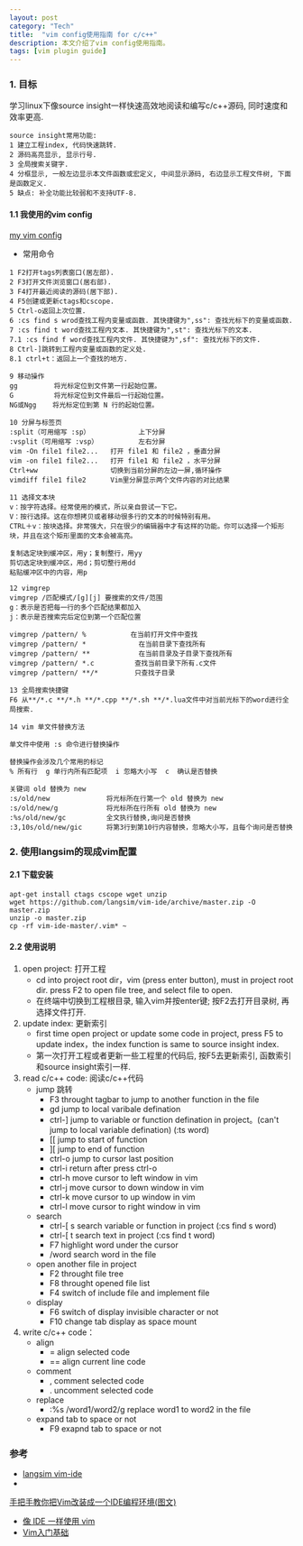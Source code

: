```yaml
---
layout: post
category: "Tech"
title:  "vim config使用指南 for c/c++"
description: 本文介绍了vim config使用指南。
tags: [vim plugin guide]
---
```


### 1. 目标  ###
  学习linux下像source insight一样快速高效地阅读和编写c/c++源码, 同时速度和效率更高.

~~~
source insight常用功能:
1 建立工程index, 代码快速跳转.
2 源码高亮显示, 显示行号.
3 全局搜索关键字.
4 分框显示, 一般左边显示本文件函数或宏定义, 中间显示源码, 右边显示工程文件树, 下面是函数定义.
5 缺点: 补全功能比较弱和不支持UTF-8.
~~~

#### 1.1 我使用的vim config  ####
<a href="https://github.com/richardhmm/HMMCodeRepository/tree/master/vimConfig">my vim config </a>

* 常用命令

~~~
1 F2打开tags列表窗口(居左部).
2 F3打开文件浏览窗口(居右部).
3 F4打开最近阅读的源码(居下部).
4 F5创建或更新ctags和cscope.
5 Ctrl-o返回上次位置.
6 :cs find s wrod查找工程内变量或函数. 其快捷键为",ss": 查找光标下的变量或函数.
7 :cs find t word查找工程内文本. 其快捷键为",st": 查找光标下的文本.
7.1 :cs find f word查找工程内文件. 其快捷键为",sf": 查找光标下的文件.
8 Ctrl-]跳转到工程内变量或函数的定义处.
8.1 ctrl+t：返回上一个查找的地方.

9 移动操作
gg         将光标定位到文件第一行起始位置。
G          将光标定位到文件最后一行起始位置。
NG或Ngg    将光标定位到第 N 行的起始位置。

10 分屏与标签页
:split（可用缩写 :sp）            上下分屏
:vsplit（可用缩写 :vsp）          左右分屏
vim -On file1 file2...   打开 file1 和 file2 ，垂直分屏
vim -on file1 file2...   打开 file1 和 file2 ，水平分屏
Ctrl+ww                  切换到当前分屏的左边一屏,循环操作
vimdiff file1 file2      Vim里分屏显示两个文件内容的对比结果

11 选择文本块
v：按字符选择。经常使用的模式，所以亲自尝试一下它。
V：按行选择。这在你想拷贝或者移动很多行的文本的时候特别有用。
CTRL＋v：按块选择。非常强大，只在很少的编辑器中才有这样的功能。你可以选择一个矩形块，并且在这个矩形里面的文本会被高亮。

复制选定块到缓冲区，用y；复制整行，用yy
剪切选定块到缓冲区，用d；剪切整行用dd
粘贴缓冲区中的内容，用p

12 vimgrep
vimgrep /匹配模式/[g][j] 要搜索的文件/范围 
g：表示是否把每一行的多个匹配结果都加入
j：表示是否搜索完后定位到第一个匹配位置

vimgrep /pattern/ %           在当前打开文件中查找
vimgrep /pattern/ *             在当前目录下查找所有
vimgrep /pattern/ **            在当前目录及子目录下查找所有
vimgrep /pattern/ *.c          查找当前目录下所有.c文件
vimgrep /pattern/ **/*         只查找子目录

13 全局搜索快捷键
F6 从**/*.c **/*.h **/*.cpp **/*.sh **/*.lua文件中对当前光标下的word进行全局搜索.

14 vim 单文件替换方法  
  
单文件中使用 :s 命令进行替换操作  
  
替换操作会涉及几个常用的标记  
% 所有行  g 单行内所有匹配项  i 忽略大小写  c  确认是否替换  
  
关键词 old 替换为 new  
:s/old/new              将光标所在行第一个 old 替换为 new  
:s/old/new/g            将光标所在行所有 old 替换为 new  
:%s/old/new/gc          全文执行替换,询问是否替换  
:3,10s/old/new/gic      将第3行到第10行内容替换，忽略大小写，且每个询问是否替换

~~~

### 2. 使用langsim的现成vim配置 ###

#### 2.1 下载安装 ####

~~~
apt-get install ctags cscope wget unzip 
wget https://github.com/langsim/vim-ide/archive/master.zip -O master.zip
unzip -o master.zip
cp -rf vim-ide-master/.vim* ~
~~~

#### 2.2 使用说明 ####

1. open project: 打开工程
    * cd into project root dir，vim (press enter button), must in project root dir. press F2 to open file tree, and select file to open.
    * 在终端中切换到工程根目录, 输入vim并按enter键; 按F2去打开目录树, 再选择文件打开.
2. update index: 更新索引
    * first time open project or update some code in project, press F5 to update index，the index function is same to source insight index.
    * 第一次打开工程或者更新一些工程里的代码后, 按F5去更新索引, 函数索引和source insight索引一样.
3. read c/c++ code: 阅读c/c++代码
    * jump 跳转
        * F3         throught tagbar to jump to another function in the file
        * gd         jump to local varibale defination
        * ctrl-]     jump to variable or function defination in project。(can't jump to local variable defination) (:ts word)
        * [[         jump to start of function
        * ][         jump to end of function
        * ctrl-o     jump to cursor last position
        * ctrl-i     return after press ctrl-o
        * ctrl-h     move cursor to left window in vim
        * ctrl-j     move cursor to down window in vim
        * ctrl-k     move cursor to up window in vim
        * ctrl-l     move cursor to right window in vim
    * search
        * ctrl-[ s   search variable or function in project (:cs find s word)
        * ctrl-[ t   search text in project (:cs find t word)
        * F7         highlight word under the cursor 
        * /word      search word in the file
    * open another file in project
        * F2         throught file tree
        * F8         throught opened file list
        * F4         switch of include file and implement file
    * display
        * F6         switch of display invisible character or not 
        * F10        change tab display as space mount
4. write c/c++ code：
    * align
        * =          align selected code
        * ==         align current line code
    * comment
        * ,          comment selected code
        * .          uncomment selected code
    * replace
        * :%s /word1/word2/g  replace word1 to word2 in the file
    * expand tab to space or not
        * F9         exapnd tab to space or not

### 参考  ###
* <a href="https://github.com/langsim/vim-ide">langsim vim-ide </a>
* <a href="http://blog.csdn.net/wooin/article/details/1858917">
手把手教你把Vim改装成一个IDE编程环境(图文)  </a>
* <a href="https://github.com/yangyangwithgnu/use_vim_as_ide">像 IDE 一样使用 vim </a>
* <a href="http://www.jianshu.com/p/bcbe916f97e1">Vim入门基础 </a>


